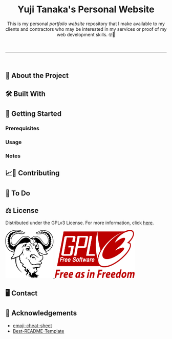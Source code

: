 <!-- Heading -->
<h1 align="center">Yuji Tanaka's Personal Website</h1>
    <p align="center">This is my personal <em>portfolio website</em> repository that I make available to my clients and contractors who may be interested in my services or proof of my web development skills. &#x1F913&#x1F596</p>
<br>

---

<br>

<!-- About The Project -->
<h2><strong>&#x1F9D0 About the Project</strong></h2>
    
<!-- Built With -->
<h2><strong>&#x1F6E0 Built With</strong></h2>
  
<!-- Getting Started -->
<h2><strong>&#x1F3C1 Getting Started</strong></h2>
    
<!-- Prerequisites -->
<h3>Prerequisites</h3>
   
<!-- Usage Examples -->
### Usage

### Notes

<!-- Contributing -->
<h2><strong>&#128200;&#129309; Contributing</strong></h2>

<!-- To Do -->
<h2><strong>&#128221; To Do</strong></h2>

<!-- License -->
<h2><strong>&#9878; License</strong></h2>
<p>Distributed under the GPLv3 License. For more information, click <a href="https://github.com/vyujitanaka/mryujitanaka.github.io/blob/main/LICENSE">here</a>.<p>
<!-- License Logos -->
<p align = "left">
    <tr>
        <td>
            <a href="https://www.gnu.org/">
            <img src="images/readme/GNU-Logo.png" alt="GNU Logo" width="150" height="150">
            </a>
        </td>
    </tr>
    <tr>
        <td>
            <a href="https://www.gnu.org/licenses/gpl-3.0.html">
            <img src="images/readme/GPLv3-Logo.png" alt="GNU Logo" width="250" height="150">
            </a>
        </td>
    </tr>
</p>

<!-- Contact -->
<h2><strong>&#128421; Contact</strong></h2>

<!-- Acknowledgements-->
<h2><strong>&#129392; Acknowledgements</strong></h2>
    <ul>
        <li><a href="https://github.com/ikatyang/emoji-cheat-sheet">emoji-cheat-sheet</a></li>
        <li><a href="https://github.com/othneildrew/Best-README-Template">Best-README-Template</a></li>
    </ul>